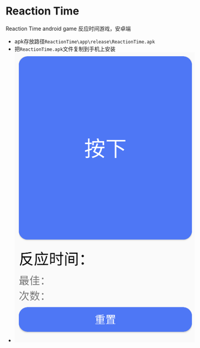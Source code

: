 # Reaction Time
 Reaction Time  android game 反应时间游戏，安卓端
- apk存放路径`ReactionTime\app\release\ReactionTime.apk`
- 把`ReactionTime.apk`文件复制到手机上安装
- ![pic](https://github.com/chenxh5678/ReactionTime/blob/main/img/Reaction.png)

